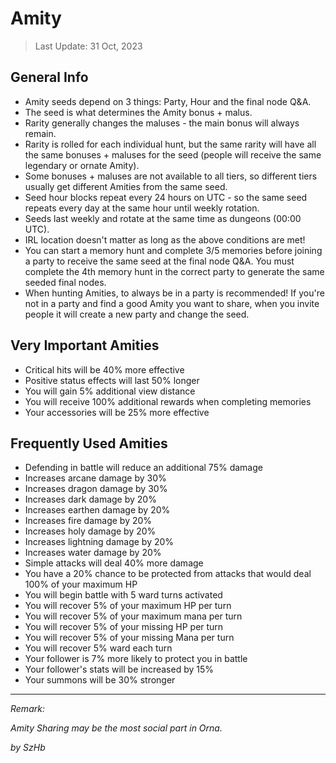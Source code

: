 # Amity

> Last Update: 31 Oct, 2023

## General Info

- Amity seeds depend on 3 things: Party, Hour and the final node Q&A.
- The seed is what determines the Amity bonus + malus.
- Rarity generally changes the maluses - the main bonus will always remain.
- Rarity is rolled for each individual hunt, but the same rarity will have all the same bonuses + maluses for the seed (people will receive the same legendary or ornate Amity).
- Some bonuses + maluses are not available to all tiers, so different tiers usually get different Amities from the same seed.
- Seed hour blocks repeat every 24 hours on UTC - so the same seed repeats every day at the same hour until weekly rotation.
- Seeds last weekly and rotate at the same time as dungeons (00:00 UTC).
- IRL location doesn't matter as long as the above conditions are met!
- You can start a memory hunt and complete 3/5 memories before joining a party to receive the same seed at the final node Q&A. You must complete the 4th memory hunt in the correct party to generate the same seeded final nodes.
- When hunting Amities, to always be in a party is recommended! If you're not in a party and find a good Amity you want to share, when you invite people it will create a new party and change the seed.

## Very Important Amities

- Critical hits will be 40% more effective
- Positive status effects will last 50% longer
- You will gain 5% additional view distance
- You will receive 100% additional rewards when completing memories
- Your accessories will be 25% more effective

## Frequently Used Amities

- Defending in battle will reduce an additional 75% damage
- Increases arcane damage by 30%
- Increases dragon damage by 30%
- Increases dark damage by 20%
- Increases earthen damage by 20%
- Increases fire damage by 20%
- Increases holy damage by 20%
- Increases lightning damage by 20%
- Increases water damage by 20%
- Simple attacks will deal 40% more damage
- You have a 20% chance to be protected from attacks that would deal 100% of your maximum HP
- You will begin battle with 5 ward turns activated
- You will recover 5% of your maximum HP per turn
- You will recover 5% of your maximum mana per turn
- You will recover 5% of your missing HP per turn
- You will recover 5% of your missing Mana per turn
- You will recover 5% ward each turn
- Your follower is 7% more likely to protect you in battle
- Your follower's stats will be increased by 15%
- Your summons will be 30% stronger

---

*Remark:*

*Amity Sharing may be the most social part in Orna.*

*by SzHb*
